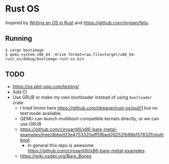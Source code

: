 # Rust OS

Inspired by [Writing an OS in Rust](https://os.phil-opp.com/) and <https://github.com/mrgian/felix>.

## Running

```
$ cargo bootimage
$ qemu-system-x86_64 -drive format=raw,file=target/x86_64-rust_os/debug/bootimage-rust-os.bin
```

## TODO

- <https://os.phil-opp.com/testing/>
- Add CI
- Use GRUB or make my own bootloader instead of using `bootloader` crate
  - I tried limine here <https://github.com/jdreaver/rust-os/pull/1> but no text mode available.
  - QEMU can launch multiboot-compatible kernels directly, or we can use GRUB
  - <https://github.com/cirosantilli/x86-bare-metal-examples/tree/dbbed23e4753320aff59bed7d252fb98ef57832f/multiboot>
    - In general this repo is awesome <https://github.com/cirosantilli/x86-bare-metal-examples>
  - <https://wiki.osdev.org/Bare_Bones>

